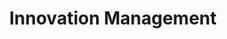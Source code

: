 ---
title:  "Innovation Management"
categories: [leadership-and-strategy]
intro: Developing and implementing strategic approaches and methodologies to systematically approach innovation within organizations.
---